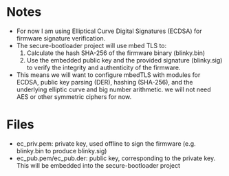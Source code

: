 # Notes
- For now I am using Elliptical Curve Digital Signatures (ECDSA) for firmware signature verification.
- The secure-bootloader project will use mbed TLS to: 
    1. Calculate the hash SHA-256 of the firmware binary (blinky.bin)
    2. Use the embedded public key and the provided signature (blinky.sig) to verify the integrity and authenticity of the firmware. 
- This means we will want to configure mbedTLS with modules for ECDSA, public key parsing (DER), hashing (SHA-256), and the underlying elliptic curve and big number arithmetic. we will not need AES or other symmetric ciphers for now. 

# Files
- ec_priv.pem: private key, used offline to sign the firmware (e.g. blinky.bin to produce blinky.sig)
- ec_pub.pem/ec_pub.der: public key, corresponding to the private key. This will be embedded into the secure-bootloader project

